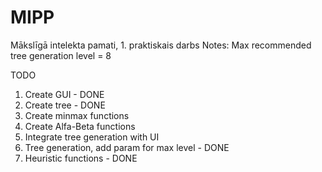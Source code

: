 # MIPP
Mākslīgā intelekta pamati, 1. praktiskais darbs
Notes: Max recommended tree generation level = 8

TODO <br>
1) Create GUI - DONE
2) Create tree - DONE
3) Create minmax functions
4) Create Alfa-Beta functions
5) Integrate tree generation with UI
6) Tree generation, add param for max level - DONE
7) Heuristic functions - DONE